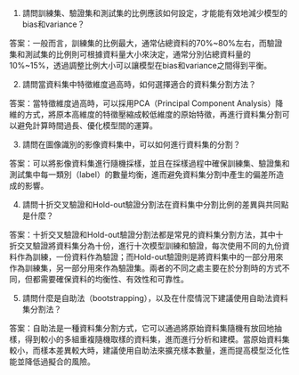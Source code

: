 1. 請問訓練集、驗證集和測試集的比例應該如何設定，才能能有效地減少模型的bias和variance？

答案：一般而言，訓練集的比例最大，通常佔總資料的70%~80%左右，而驗證集和測試集的比例則可根據資料量大小來決定，通常分別佔總資料量的10%~15%，透過調整比例大小可以讓模型在bias和variance之間得到平衡。

2. 請問當資料集中特徵維度過高時，如何選擇適合的資料集分割方法？

答案：當特徵維度過高時，可以採用PCA（Principal Component Analysis）降維的方式，將原本高維度的特徵壓縮成較低維度的原始特徵，再進行資料集分割可以避免計算時間過長、優化模型間的運算。

3. 請問在圖像識別的影像資料集中，可以如何進行資料集的分割？

答案：可以將影像資料集進行隨機採樣，並且在採樣過程中確保訓練集、驗證集和測試集中每一類別（label）的數量均衡，進而避免資料集分割中產生的偏差所造成的影響。

4. 請問十折交叉驗證和Hold-out驗證分割法在資料集中分割比例的差異與共同點是什麼？

答案：十折交叉驗證和Hold-out驗證分割法都是常見的資料集分割方法，其中十折交叉驗證將資料集分為十份，進行十次模型訓練和驗證，每次使用不同的九份資料作為訓練，一份資料作為驗證；而Hold-out驗證則是將資料集中的一部分用來作為訓練集，另一部分用來作為驗證集。兩者的不同之處主要在於分割時的方式不同，但都需要確保資料的均衡性、有效性和可靠性。

5. 請問什麼是自助法（bootstrapping），以及在什麼情況下建議使用自助法資料集分割法？

答案：自助法是一種資料集分割方式，它可以通過將原始資料集隨機有放回地抽樣，得到較小的多組重複隨機取樣的資料集，進而進行分析和建模。當原始資料集較小，而樣本差異較大時，建議使用自助法來擴充樣本數量，進而提高模型泛化性能並降低過擬合的風險。